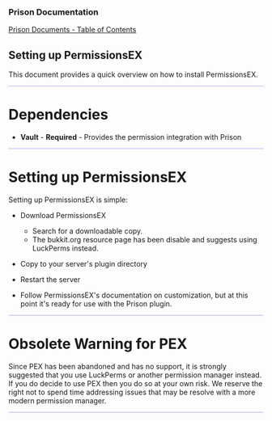 
### Prison Documentation 
[Prison Documents - Table of Contents](prison_docs_000_toc.md)

## Setting up PermissionsEX

This document provides a quick overview on how to install PermissionsEX.

<hr style="height:1px; border:none; color:#aaf; background-color:#aaf;">



# Dependencies 

* **Vault** - **Required** - Provides the permission integration with Prison

<hr style="height:1px; border:none; color:#aaf; background-color:#aaf;">



# Setting up PermissionsEX

Setting up PermissionsEX is simple:

* Download PermissionsEX
    - Search for a downloadable copy. 
    - The bukkit.org resource page has been disable and suggests using LuckPerms instead.

* Copy to your server's plugin directory

* Restart the server

* Follow PermissionsEX's documentation on customization, but at this point it's ready for use with the Prison plugin.


<hr style="height:1px; border:none; color:#aaf; background-color:#aaf;">



# Obsolete Warning for PEX

Since PEX has been abandoned and has no support, it is strongly suggested that you use LuckPerms or another permission manager instead. If you do decide to use PEX then you do so at your own risk.  We reserve the right not to spend time addressing issues that may be resolve with a more modern permission manager.



<hr style="height:1px; border:none; color:#aaf; background-color:#aaf;">
